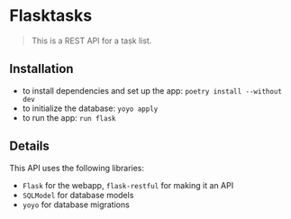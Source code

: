 # Flasktasks

> This is a REST API for a task list.

## Installation
- to install dependencies and set up the app: `poetry install --without dev`
- to initialize the database: `yoyo apply`
- to run the app: `run flask`

## Details
This API uses the following libraries:
- `Flask` for the webapp, `flask-restful` for making it an API
- `SQLModel` for database models
- `yoyo` for database migrations
